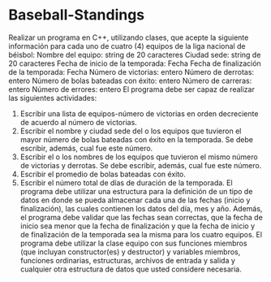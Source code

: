 # Baseball-Standings

Realizar un programa en C++, utilizando clases, que acepte la siguiente información para cada uno de cuatro (4) 
equipos de la liga nacional de béisbol:
Nombre del equipo: string de 20 caracteres Ciudad sede: string de 20 caracteres
Fecha de inicio de la temporada: Fecha Fecha de finalización de la temporada: Fecha Número de victorias: entero
Número de derrotas: entero
Número de bolas bateadas con éxito: entero Número de carreras: entero
Número de errores: entero
El programa debe ser capaz de realizar las siguientes actividades:
1) Escribir una lista de equipos-número de victorias en orden decreciente de acuerdo al
número de victorias.
2) Escribir el nombre y ciudad sede del o los equipos que tuvieron el mayor número de
bolas bateadas con éxito en la temporada. Se debe escribir, además, cual fue este
número.
3) Escribir el o los nombres de los equipos que tuvieron el mismo número de victorias y
derrotas. Se debe escribir, además, cual fue este número.
4) Escribir el promedio de bolas bateadas con éxito.
5) Escribir el número total de días de duración de la temporada.
El programa debe utilizar una estructura para la definición de un tipo de datos en donde se pueda almacenar cada una de las 
fechas (inicio y finalización), las cuales contienen los datos del día, mes y año. Además, el programa debe validar que las 
fechas sean correctas, que la fecha de inicio sea menor que la fecha de finalización y que la fecha de inicio y de finalización 
de la temporada sea la misma para los cuatro equipos.
El programa debe utilizar la clase equipo con sus funciones miembros (que incluyan constructor(es) y destructor) 
y variables miembros, funciones ordinarias, estructuras, archivos de entrada y salida y cualquier otra estructura de datos 
que usted considere necesaria.
